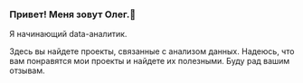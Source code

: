 ### Привет! Меня зовут Олег.👋

Я начинающий data-аналитик.

Здесь вы найдете проекты, связанные с анализом данных. Надеюсь, что вам понравятся мои проекты и найдете их полезными. Буду рад вашим отзывам.



